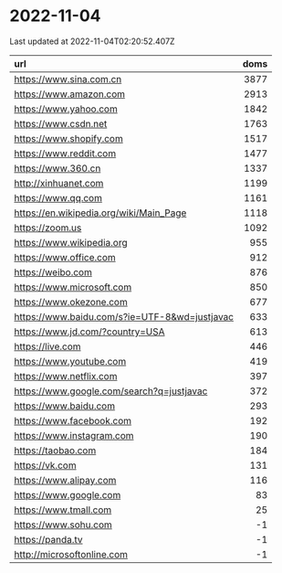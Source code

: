 # 2022-11-04

<!-- BEGIN -->
Last updated at 2022-11-04T02:20:52.407Z

url | doms
:- | -:
https://www.sina.com.cn | 3877
https://www.amazon.com | 2913
https://www.yahoo.com | 1842
https://www.csdn.net | 1763
https://www.shopify.com | 1517
https://www.reddit.com | 1477
https://www.360.cn | 1337
http://xinhuanet.com | 1199
https://www.qq.com | 1161
https://en.wikipedia.org/wiki/Main_Page | 1118
https://zoom.us | 1092
https://www.wikipedia.org | 955
https://www.office.com | 912
https://weibo.com | 876
https://www.microsoft.com | 850
https://www.okezone.com | 677
https://www.baidu.com/s?ie=UTF-8&wd=justjavac | 633
https://www.jd.com/?country=USA | 613
https://live.com | 446
https://www.youtube.com | 419
https://www.netflix.com | 397
https://www.google.com/search?q=justjavac | 372
https://www.baidu.com | 293
https://www.facebook.com | 192
https://www.instagram.com | 190
https://taobao.com | 184
https://vk.com | 131
https://www.alipay.com | 116
https://www.google.com | 83
https://www.tmall.com | 25
https://www.sohu.com | -1
https://panda.tv | -1
http://microsoftonline.com | -1
<!-- END -->
